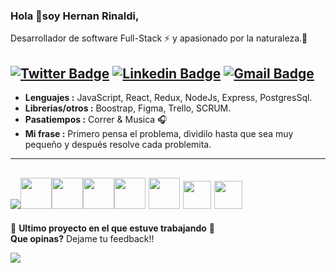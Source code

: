 ### Hola 👋soy Hernan Rinaldi,
Desarrollador de software Full-Stack :zap: y apasionado por la naturaleza.🌳   

[![Twitter Badge](https://img.shields.io/badge/--1ca0f1?style=flat-square&logo=twitter&logoColor=white&link=https://twitter.com/Hernanrinaldi01)](https://twitter.com/Hernanrinaldi01)  [![Linkedin Badge](https://img.shields.io/badge/--blue?style=flat-square&logo=Linkedin&logoColor=white&link=https://www.linkedin.com/in/hernan-javier-rinaldi/)](https://www.linkedin.com/in/hernan-javier-rinaldi/) [![Gmail Badge](https://img.shields.io/badge/-hernanjavierrinaldi@gmail.com-c14438?style=flat-square&logo=Gmail&logoColor=white&link=mailto:hernanjavierrinaldi@gmail.com)](mailto:hernanjavierrinaldi@gmail.com) 
--------------------------------------------------------------------------------------------------------------------------------------------------------------------------------- 

-  **Lenguajes :** JavaScript, React, Redux, NodeJs, Express, PostgresSql.
-  **Librerias/otros :** Boostrap, Figma, Trello, SCRUM. 
-  **Pasatiempos :** Correr & Musica :headphones: 
-  **Mi frase :** Primero pensa el problema, dividilo hasta que sea muy pequeño y después resolve cada problemita. 

---------------------------------------------------------------------------------------------------------------------------------------------------------------------------------

<a href="https://developer.mozilla.org/en-US/docs/Web/JavaScript"><img src="https://i.ibb.co/p071sDS/Javascript-by-Soy-Horizonte-removebg-preview-1-1.png" ></a><a href="https://react.com"><img src="https://user-images.githubusercontent.com/94530832/200696499-58a56fa0-9859-419d-8e3b-e694e5a05b5b.svg" width="50" height="50"></a><a href="https://www.w3.org/html/"><img src="https://user-images.githubusercontent.com/94530832/200699270-b5270a46-12c0-4f08-8577-3e7c4210efaf.svg" width="50" height="50"></a><a href="https://www.postgresql.org/"><img src="https://user-images.githubusercontent.com/94530832/200699335-74830abc-ad07-4895-819e-553c793023ef.svg" width="50" height="50"></a><a href="https://nodejs.org/"><img src="https://user-images.githubusercontent.com/94530832/200699782-44fa9cc5-8f35-4230-93af-73b1bd3d1c09.svg" width="50" height="50"></a>
<a href="https://developer.mozilla.org/es/docs/Learn/Server-side/Express_Nodejs/Introduction"><img src="https://assets.website-files.com/61ca3f775a79ec5f87fcf937/6202fcdee5ee8636a145a41b_1234.png" width="50" height="50"></a>
  <a href="https://sequelize.org/docs/v6/getting-started/"><img src="https://brandeps.com/icon-download/S/Sequelize-icon-vector-01.svg" width="45" height="45"></a>
  <a href="https://git-scm.com/"><img src="https://brandeps.com/icon-download/G/Git-icon-vector-06.svg" width="45" height="45"></a>
--------------------------------------------------------------------------------------------------------------------------------------------------------------------------------- 

 💚 **Ultimo proyecto en el que estuve trabajando** 💚                     
 **Que opinas?** Dejame tu feedback!!
 
 <a href="https://world-dev-front.vercel.app"><img src="https://i.ibb.co/LvmjYMr/Captura-de-pantalla-443-1.jpg"></a>
 

